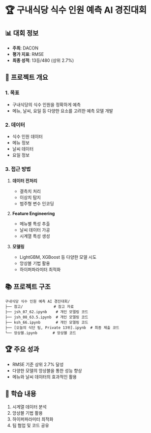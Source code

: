 # 🏆 구내식당 식수 인원 예측 AI 경진대회

## 📊 대회 정보
- **주최**: DACON
- **평가 지표**: RMSE
- **최종 성적**: 13등/480 (상위 2.7%)

## 🎯 프로젝트 개요
### 1. 목표
- 구내식당의 식수 인원을 정확하게 예측
- 메뉴, 날씨, 요일 등 다양한 요소를 고려한 예측 모델 개발

### 2. 데이터
- 식수 인원 데이터
- 메뉴 정보
- 날씨 데이터
- 요일 정보

### 3. 접근 방법
1. **데이터 전처리**
   - 결측치 처리
   - 이상치 탐지
   - 범주형 변수 인코딩

2. **Feature Engineering**
   - 메뉴별 특성 추출
   - 날씨 데이터 가공
   - 시계열 특성 생성

3. **모델링**
   - LightGBM, XGBoost 등 다양한 모델 시도
   - 앙상블 기법 활용
   - 하이퍼파라미터 최적화

## 📚 프로젝트 구조
```
구내식당 식수 인원 예측 AI 경진대회/
├── 참고/              # 참고 자료
├── jsh_07_62.ipynb    # 개인 모델링 코드
├── jsh_08_63.5.ipynb  # 개인 모델링 코드
├── ksh_66.ipynb       # 개인 모델링 코드
├── [오늘의 식단 팀, Private 13위].ipynb  # 최종 제출 코드
└── 앙상블.ipynb       # 앙상블 코드
```

## 🏆 주요 성과
- RMSE 기준 상위 2.7% 달성
- 다양한 모델의 앙상블을 통한 성능 향상
- 메뉴와 날씨 데이터의 효과적인 활용

## 📝 학습 내용
1. 시계열 데이터 분석
2. 앙상블 기법 활용
3. 하이퍼파라미터 최적화
4. 팀 협업 및 코드 공유 